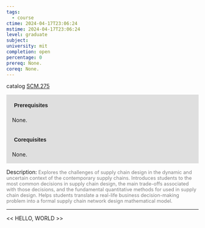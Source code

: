 ```yaml
---
tags:
  - course
ctime: 2024-04-17T23:06:24
mstime: 2024-04-17T23:06:24
level: graduate
subject: 
university: mit
completion: open
percentage: 0
prereq: None.
coreq: None.
---
```


catalog [SCM.275](http://student.mit.edu/catalog/mSCMa.html#SCM.275)

<span style="display: block; padding: 15px; background-color: rgb(100, 100, 100, 0.2);"><font id="m_prereq4246_0" style="display: block; font-family: Arial, sans-serif; font-weight: bold; padding: 5px">Prerequisites</font><br><span id="prereq4246_0">None.</span></span>
<span style="display: block; padding: 15px; background-color: rgb(100, 100, 100, 0.2);"><font id="m_coreq4246_0" style="display: block; font-family: Arial, sans-serif; font-weight: bold; padding: 5px">Corequisites</font><br><span id="coreq4246_0">None.</span></span>

<font style="">Description:</font>
<font style="color: grey; font-size: 0.8rem;">Explores the challenges of supply chain design in the dynamic and uncertain context of the contemporary supply chains. Introduces students to the most common decisions in supply chain design, the main trade-offs associated with those decisions, and the fundamental quantitative methods for used in supply chain design. Helps students translate a real-life business decision-making problem into a formal supply chain network design mathematical model.</font>



---

<< HELLO, WORLD >>
